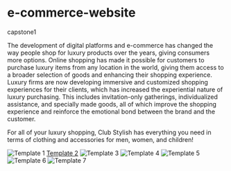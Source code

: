 # e-commerce-website
capstone1

The development of digital platforms and e-commerce has changed the way people shop for luxury products over the years, giving consumers more options. Online shopping has made it possible for customers to purchase luxury items from any location in the world, giving them access to a broader selection of goods and enhancing their shopping experience. Luxury firms are now developing immersive and customized shopping experiences for their clients, which has increased the experiential nature of luxury purchasing. This includes invitation-only gatherings, individualized assistance, and specially made goods, all of which improve the shopping experience and reinforce the emotional bond between the brand and the customer.

For all of your luxury shopping, Club Stylish has everything you need in terms of clothing and accessories for men, women, and children!

![Template 1](https://user-images.githubusercontent.com/129992490/233662722-866725b8-9483-4e3a-b1e4-3475132b8c97.JPG)
[Template 2](https://user-images.githubusercontent.com/129992490/233662245-e86ecb86-d041-47fd-bbdf-c3819ba76f00.JPG)
![Template 3](https://user-images.githubusercontent.com/129992490/233662307-f3b8dfcb-be9f-42dd-98ee-a55ef68ba1fa.JPG)
![Template 4](https://user-images.githubusercontent.com/129992490/233662328-26f0fce5-8eb1-445b-b8de-0c057a88e1ac.JPG)
![Template 5](https://user-images.githubusercontent.com/129992490/233662337-c6063db8-772a-4913-bc68-882aabdc03aa.JPG)
![Template 6](https://user-images.githubusercontent.com/129992490/233662348-86e9b83e-f88c-4c37-add9-cbe5385424b2.JPG)
![Template 7](https://user-images.githubusercontent.com/129992490/233662361-97971b86-2843-47d3-9176-35fa5f29e7c2.JPG)
